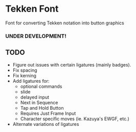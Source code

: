 # Tekken Font
Font for converting Tekken notation into button graphics

### UNDER DEVELOPMENT!

## TODO

- Figure out issues with certain ligatures (mainly badges).
- Fix spacing
- Fix kerning
- Add ligatures for:
    - optional commands
    - slide
    - delayed input
    - Next in Sequence
    - Tap and Hold Button
    - Requires Just Frame Input	
    - Character specific moves (ie. Kazuya's EWGF, etc.)
- Alternate variations of ligatures